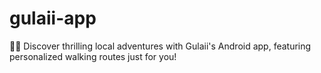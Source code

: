 # gulaii-app
📱🚶 Discover thrilling local adventures with Gulaii's Android app, featuring personalized walking routes just for you!
